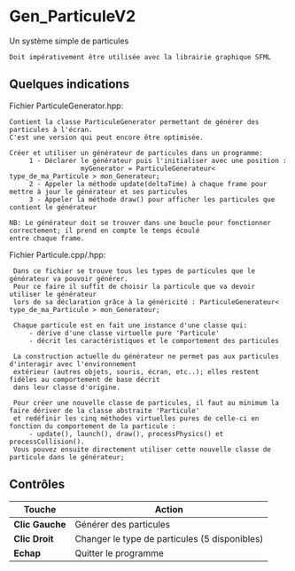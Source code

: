 # Gen_ParticuleV2

  Un système simple de particules
  
    Doit impérativement être utilisée avec la librairie graphique SFML

## Quelques indications

  Fichier ParticuleGenerator.hpp:
  
    Contient la classe ParticuleGenerator permettant de générer des particules à l'écran.
    C'est une version qui peut encore être optimisée.

    Créer et utiliser un générateur de particules dans un programme:
         1 - Déclarer le générateur puis l'initialiser avec une position : 
                      myGenerator = ParticuleGenerateur< type_de_ma_Particule > mon_Generateur;
         2 - Appeler la méthode update(deltaTime) à chaque frame pour mettre à jour le générateur et ses particules
         3 - Appeler la méthode draw() pour afficher les particules que contient le générateur

    NB: Le générateur doit se trouver dans une boucle pour fonctionner correctement; il prend en compte le temps écoulé
    entre chaque frame.
    
  Fichier Particule.cpp/.hpp:
  
     Dans ce fichier se trouve tous les types de particules que le générateur va pouvoir générer.
     Pour ce faire il suffit de choisir la particule que va devoir utiliser le générateur
     lors de sa déclaration grâce à la généricité : ParticuleGenerateur< type_de_ma_Particule > mon_Generateur;

     Chaque particule est en fait une instance d'une classe qui: 
         - dérive d'une classe virtuelle pure 'Particule'
         - décrit les caractéristiques et le comportement des particules

     La construction actuelle du générateur ne permet pas aux particules d'interagir avec l'environnement
     extérieur (autres objets, souris, écran, etc..); elles restent fidèles au comportement de base décrit
     dans leur classe d'origine.

     Pour créer une nouvelle classe de particules, il faut au minimum la faire dériver de la classe abstraite 'Particule' 
     et redéfinir les cinq méthodes virtuelles pures de celle-ci en fonction du comportement de la particule : 
         - update(), launch(), draw(), processPhysics() et processCollision().
     Vous pouvez ensuite directement utiliser cette nouvelle classe de particule dans le générateur;

## Contrôles 
|**Touche** | **Action**|
| ------ | ------ |
|**Clic Gauche**| Générer des particules|
|**Clic Droit** | Changer le type de particules (5 disponibles)|
|**Echap**| Quitter le programme |
